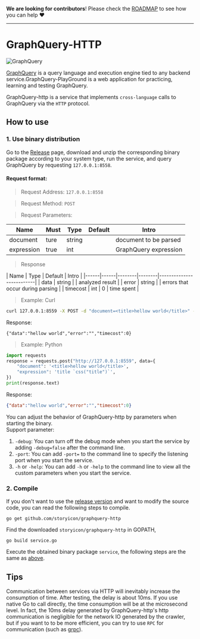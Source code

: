 <!---
    Copyright 2018 storyicon@foxmail.com
 
    Licensed under the Apache License, Version 2.0 (the "License");
    you may not use this file except in compliance with the License.
    You may obtain a copy of the License at
 
        http://www.apache.org/licenses/LICENSE-2.0
 
    Unless required by applicable law or agreed to in writing, software
    distributed under the License is distributed on an "AS IS" BASIS,
    WITHOUT WARRANTIES OR CONDITIONS OF ANY KIND, either express or implied.
    See the License for the specific language governing permissions and
    limitations under the License.
-->

**We are looking for contributors**! Please check the [ROADMAP](https://github.com/storyicon/graphquery/blob/master/ROADMAP.md) to see how you can help ❤️

---

# GraphQuery-HTTP

![GraphQuery](https://raw.githubusercontent.com/storyicon/graphquery/master/docs/screenshot/graphquery.png)   

[GraphQuery](https://github.com/storyicon/graphquery) is a query language and execution engine tied to any backend service.GraphQuery-PlayGround is a web application for practicing, learning and testing GraphQuery.

GraphQuery-http is a service that implements `cross-language` calls to GraphQuery via the `HTTP` protocol.

## How to use

### 1. Use binary distribution

Go to the [Release](https://github.com/storyicon/graphquery-http/releases) page, download and unzip the corresponding binary package according to your system type, run the service, and query GraphQuery by requesting `127.0.0.1:8558`.

#### Request format:             

> Request Address: `127.0.0.1:8558`  

> Request Method: `POST`   

> Request Parameters:          

| Name | Must | Type   | Default | Intro                   |
|------|------|--------|--------|--------------------------|
| document | ture | string |     | document to be parsed   |
| expression | true | int    |     | GraphQuery expression |

> Response

| Name | Type | Default | Intro                   |
|------|------|--------|--------|--------------------------|
| data | string |     | analyzed result   |
| error |  string   |     | errors that occur during parsing |
| timecost | int    |  0   | time spent |

> Example: Curl

```bash
curl 127.0.0.1:8559 -X POST -d "document=<title>hellow world</title>" -d "expression=title `css(\"title\")`"
```
Response:
```
{"data":"hellow world","error":"","timecost":0}
```

> Example: Python

```python
import requests
response = requests.post("http://127.0.0.1:8559", data={
    "document": '<title>hellow world</title>',
    "expression": 'title `css("title")`',
})
print(response.text)
```
Response:
```json
{"data":"hellow world","error":"","timecost":0}
```

You can adjust the behavior of GraphQuery-http by parameters when starting the binary.       
Support parameter:      
1. `-debug`: You can turn off the debug mode when you start the service by adding `-debug=false` after the command line.
2. `-port`: You can add `-port=` to the command line to specify the listening port when you start the service.
3. `-h` or `-help`: You can add `-h` or `-help` to the command line to view all the custom parameters when you start the service.       


### 2. Compile

If you don't want to use the [release version](https://github.com/storyicon/graphquery-http/releases) and want to modify the source code, you can read the following steps to compile.

```
go get github.com/storyicon/graphquery-http
```

Find the downloaded `storyicon/graphquery-http` in GOPATH, 

```
go build service.go
```
Execute the obtained binary package `service`, the following steps are the same as [above](#Request-format:).

## Tips         
Communication between services via HTTP will inevitably increase the consumption of time. After testing, the delay is about 10ms. If you use native Go to call directly, the time consumption will be at the microsecond level. In fact, the 10ms delay generated by GraphQuery-http's http communication is negligible for the network IO generated by the crawler, but if you want to to be more efficient, you can try to use `RPC` for communication (such as [grpc](https://github.com/grpc/grpc)).      

